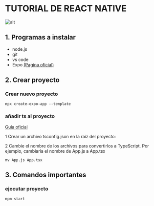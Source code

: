 # TUTORIAL DE REACT NATIVE

![alt](https://th.bing.com/th/id/R.7c08d5b556a3838a504dc84a96eb88cc?rik=kB%2fcRCVKle7vMQ&pid=ImgRaw&r=0)

## 1. Programas a instalar

* node.js
* git
* vs code
* Expo [(Pagina oficial)](https://expo.dev/)

## 2. Crear proyecto

### Crear nuevo proyecto

    npx create-expo-app --template

### añadir ts al proyecto

[Guía oficial](https://docs.expo.dev/guides/typescript/)

1 Crear un archivo tsconfig.json en la raíz del proyecto:

2 Cambie el nombre de los archivos para convertirlos a TypeScript. Por ejemplo, cambiaría el nombre de App.js a App.tsx

    mv App.js App.tsx

## 3. Comandos importantes

### ejecutar proyecto

    npm start
